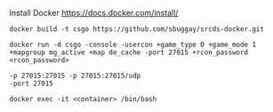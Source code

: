 Install Docker https://docs.docker.com/install/


```
docker build -t csgo https://github.com/sbuggay/srcds-docker.git
```


```
docker run -d csgo -console -usercon +game_type 0 +game_mode 1 +mapgroup mg_active +map de_cache -port 27015 +rcon_password <rcon_password>
```

```
-p 27015:27015 -p 27015:27015/udp
-port 27015
```

```
docker exec -it <container> /bin/bash
```